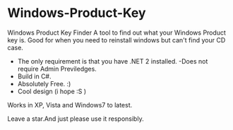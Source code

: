 # Windows-Product-Key
Windows Product Key Finder  A tool to find out what your Windows Product key is. Good for when you need to reinstall windows but can't find your CD case.
- The only requirement is that you have .NET 2 installed.
-Does not require Admin Previledges. 
- Build in C#.
- Absolutely Free. :)
- Cool design (i hope :S )

Works in XP, Vista and Windows7 to latest.


Leave a star.And just please use it responsibly.


